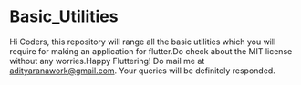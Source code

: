 # Basic_Utilities
Hi Coders, this repository will range all the basic utilities which you will require for making an application for flutter.Do check about the MIT license without any worries.Happy Fluttering! Do mail me at adityaranawork@gmail.com. Your queries will be definitely responded. 
